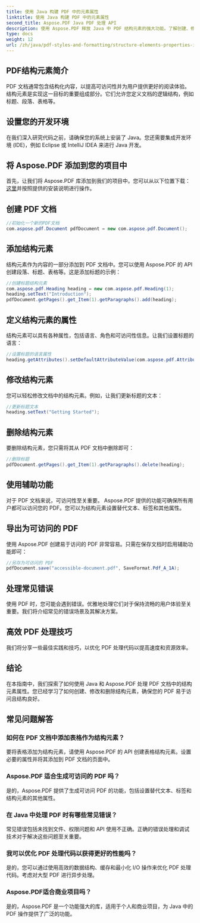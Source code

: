 ```yaml
---
title: 使用 Java 构建 PDF 中的元素属性
linktitle: 使用 Java 构建 PDF 中的元素属性
second_title: Aspose.PDF Java PDF 处理 API
description: 使用 Aspose.PDF 释放 Java 中 PDF 结构元素的强大功能。了解创建、修改和优化 PDF 以实现无障碍。
type: docs
weight: 12
url: /zh/java/pdf-styles-and-formatting/structure-elements-properties-in-pdf-using-java/
---
```


## PDF结构元素简介

PDF 文档通常包含结构化内容，以提高可访问性并为用户提供更好的阅读体验。结构元素是实现这一目标的重要组成部分。它们允许您定义文档的逻辑结构，例如标题、段落、表格等。

## 设置您的开发环境

在我们深入研究代码之前，请确保您的系统上安装了 Java。您还需要集成开发环境 (IDE)，例如 Eclipse 或 IntelliJ IDEA 来进行 Java 开发。

## 将 Aspose.PDF 添加到您的项目中

首先，让我们将 Aspose.PDF 库添加到我们的项目中。您可以从以下位置下载：[这里](https://releases.aspose.com/pdf/java/)并按照提供的安装说明进行操作。

## 创建 PDF 文档

```java
//初始化一个新的PDF文档
com.aspose.pdf.Document pdfDocument = new com.aspose.pdf.Document();
```

## 添加结构元素

结构元素作为内容的一部分添加到 PDF 文档中。您可以使用 Aspose.PDF 的 API 创建段落、标题、表格等。这是添加标题的示例：

```java
//创建标题结构元素
com.aspose.pdf.Heading heading = new com.aspose.pdf.Heading(1);
heading.setText("Introduction");
pdfDocument.getPages().get_Item(1).getParagraphs().add(heading);
```

## 定义结构元素的属性

结构元素可以具有各种属性，包括语言、角色和可访问性信息。让我们设置标题的语言：

```java
//设置标题的语言属性
heading.getAttributes().setDefaultAttributeValue(com.aspose.pdf.AttributeKeys.Lang, "en-US");
```

## 修改结构元素

您可以轻松修改文档中的结构元素。例如，让我们更新标题的文本：

```java
//更新标题文本
heading.setText("Getting Started");
```

## 删除结构元素

要删除结构元素，您只需将其从 PDF 文档中删除即可：

```java
//删除标题
pdfDocument.getPages().get_Item(1).getParagraphs().delete(heading);
```

## 使用辅助功能

对于 PDF 文档来说，可访问性至关重要。 Aspose.PDF 提供的功能可确保所有用户都可以访问您的 PDF。您可以为结构元素设置替代文本、标签和其他属性。

## 导出为可访问的 PDF

使用 Aspose.PDF 创建易于访问的 PDF 非常容易。只需在保存文档时启用辅助功能即可：

```java
//另存为可访问的 PDF
pdfDocument.save("accessible-document.pdf", SaveFormat.Pdf_A_1A);
```

## 处理常见错误

使用 PDF 时，您可能会遇到错误。优雅地处理它们对于保持流畅的用户体验至关重要。我们将介绍常见的错误场景及其解决方案。

## 高效 PDF 处理技巧

我们将分享一些最佳实践和技巧，以优化 PDF 处理代码以提高速度和资源效率。

## 结论

在本指南中，我们探索了如何使用 Java 和 Aspose.PDF 处理 PDF 文档中的结构元素属性。您已经学习了如何创建、修改和删除结构元素，确保您的 PDF 易于访问且结构良好。

## 常见问题解答

### 如何在 PDF 文档中添加表格作为结构元素？

要将表格添加为结构元素，请使用 Aspose.PDF 的 API 创建表格结构元素。设置必要的属性并将其添加到 PDF 文档的页面中。

### Aspose.PDF 适合生成可访问的 PDF 吗？

是的，Aspose.PDF 提供了生成可访问 PDF 的功能，包括设置替代文本、标签和结构元素的其他属性。

### 在 Java 中处理 PDF 时有哪些常见错误？

常见错误包括未找到文件、权限问题和 API 使用不正确。正确的错误处理和调试技术对于解决这些问题至关重要。

### 我可以优化 PDF 处理代码以获得更好的性能吗？

是的，您可以通过使用高效的数据结构、缓存和最小化 I/O 操作来优化 PDF 处理代码。考虑对大型 PDF 进行异步处理。

### Aspose.PDF适合商业项目吗？

是的，Aspose.PDF 是一个功能强大的库，适用于个人和商业项目，为 Java 中的 PDF 操作提供了广泛的功能。